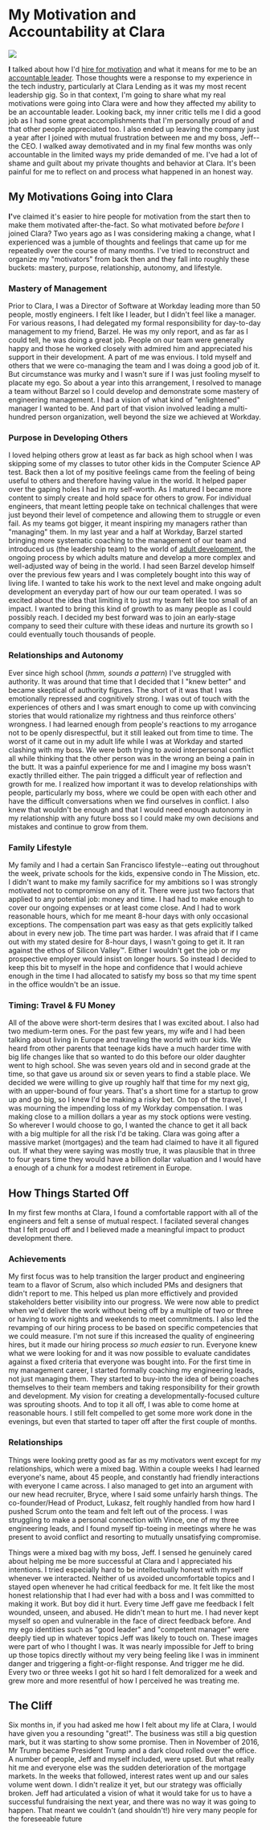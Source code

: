 # My Motivation and<br/>Accountability at Clara

![][lead-image-jpg]

<b>I</b> talked about how I'd [hire for motivation](http://asdf.com/) and what it means for me to be an [accountable leader](http://asdf.com/). Those thoughts were a response to my experience in the tech industry, particularly at Clara Lending as it was my most recent leadership gig. So in that context, I'm going to share what my real motivations were going into Clara were and how they affected my ability to be an accountable leader. Looking back, my inner critic tells me I did a good job as I had some great accomplishments that I'm personally proud of and that other people appreciated too. I also ended up leaving the company just a year after I joined with mutual frustration between me and my boss, Jeff--the CEO. I walked away demotivated and in my final few months was only accountable in the limited ways my pride demanded of me. I've had a lot of shame and guilt about my private thoughts and  behavior at Clara. It's been painful for me to reflect on and process what happened in an honest way.

## My Motivations Going into Clara

<b>I'</b>ve claimed it's easier to hire people for motivation from the start then to make them motivated after-the-fact. So what motivated before _before_ I joined Clara? Two years ago as I was considering making a change, what I experienced was a jumble of thoughts and feelings that came up for me repeatedly over the course of many months. I've tried to reconstruct and organize my "motivators" from back then and they fall into roughly these buckets: mastery, purpose, relationship, autonomy, and lifestyle.

### Mastery of Management
Prior to Clara, I was a Director of Software at Workday leading more than 50 people, mostly engineers. I felt like I leader, but I didn't feel like a manager. For various reasons, I had delegated my formal responsibility for day-to-day management to my friend, Barzel. He was my only report, and as far as I could tell, he was doing a great job. People on our team were generally happy and those he worked closely with admired him and appreciated his support in their development. A part of me was envious. I told myself and others that we were co-managing the team and I was doing a good job of it. But circumstance was murky and I wasn't sure if I was just fooling myself to placate my ego. So about a year into this arrangement, I resolved to manage a team without Barzel so I could develop and demonstrate some mastery of engineering management. I had a vision of what kind of "enlightened" manager I wanted to be. And part of that vision involved leading a multi-hundred person organization, well beyond the size we achieved at Workday.

### Purpose in Developing Others
I loved helping others grow at least as far back as high school when I was skipping some of my classes to tutor other kids in the Computer Science AP test. Back then a lot of my positive feelings came from the feeling of being useful to others and therefore having value in the world. It helped paper over the gaping holes I had in my self-worth. As I matured I became more content to simply create and hold space for others to grow. For individual engineers, that meant letting people take on technical challenges that were just beyond their level of competence and allowing them to struggle or even fail. As my teams got bigger, it meant inspiring my managers rather than "managing" them. In my last year and a half at Workday, Barzel started bringing more systematic coaching to the management of our team and introduced us (the leadership team) to the world of [adult development](https://medium.com/@NataliMorad/how-to-be-an-adult-kegans-theory-of-adult-development-d63f4311b553), the ongoing process by which adults mature and develop a more complex and well-adjusted way of being in the world. I had seen Barzel develop himself over the previous few years and I was completely bought into this way of living life. I wanted to take his work to the next level and make ongoing adult development an everyday part of how our our team operated. I was so excited about the idea that limiting it to just my team felt like too small of an impact. I wanted to bring this kind of growth to as many people as I could possibly reach. I decided my best forward was to join an early-stage company to seed their culture with these ideas and nurture its growth so I could eventually touch thousands of people.

### Relationships and Autonomy
Ever since high school (_hmm, sounds a pattern_) I've struggled with authority. It was around that time that I decided that I "knew better" and became skeptical of authority figures. The short of it was that I was emotionally repressed and cognitively strong. I was out of touch with the experiences of others and I was smart enough to come up with convincing stories that would rationalize my rightness and thus reinforce others' wrongness. I had learned enough from people's reactions to my arrogance not to be openly disrespectful, but it still leaked out from time to time. The worst of it came out in my adult life while I was at Workday and started clashing with my boss. We were both trying to avoid interpersonal conflict all while thinking that the other person was in the wrong an being a pain in the butt. It was a painful experience for me and I imagine my boss wasn't exactly thrilled either. The pain trigged a difficult year of reflection and growth for me. I realized how important it was to develop relationships with people, particularly my boss, where we could be open with each other and have the difficult conversations when we find ourselves in conflict. I also knew that wouldn't be enough and that I would need enough autonomy in my relationship with any future boss so I could make my own decisions and mistakes and continue to grow from them. 

### Family Lifestyle
My family and I had a certain San Francisco lifestyle--eating out throughout the week, private schools for the kids, expensive condo in The Mission, etc. I didn't want to make my family sacrifice for my ambitions so I was strongly motivated not to compromise on any of it. There were just two factors that applied to any potential job: money and time. I had had to make enough to cover our ongoing expenses or at least come close. And I had to work reasonable hours, which for me meant 8-hour days with only occasional exceptions. The compensation part was easy as that gets explicitly talked about in every new job. The time part was harder. I was afraid that if I came out with my stated desire for 8-hour days, I wasn't going to get it. It ran against the ethos of Silicon Valley™.  Either I wouldn't get the job or my prospective employer would insist on longer hours. So instead I decided to keep this bit to myself in the hope and confidence that I would achieve enough in the time I had allocated to satisfy my boss so that my time spent in the office wouldn't be an issue.

### Timing: Travel & FU Money
All of the above were short-term desires that I was excited about. I also had two medium-term ones. For the past few years, my wife and I had been talking about living in Europe and traveling the world with our kids. We heard from other parents that teenage kids have a much harder time with big life changes like that so wanted to do this before our older daughter went to high school. She was seven years old and in second grade at the time, so that gave us around six or seven years to find a stable place. We decided we were willing to give up roughly half that time for my next gig, with an upper-bound of four years. That's a short time for a startup to grow up and go big, so I knew I'd be making a risky bet. On top of the travel, I was mourning the impending loss of my Workday compensation. I was making close to a million dollars a year as my stock options were vesting. So wherever I would choose to go, I wanted the chance to get it all back with a big multiple for all the risk I'd be taking. Clara was going after a massive market (mortgages) and the team had claimed to have it all figured out. If what they were saying was mostly true, it was plausible that in three to four years time they would have a billion dollar valuation and I would have a enough of a chunk for a modest retirement in Europe.


## How Things Started Off 


<b>I</b>n my first few months at Clara, I found a comfortable rapport with all of the engineers and felt a sense of mutual respect. I facilated several changes that I felt proud off and I believed made a meaningful impact to product development there.

### Achievements
My first focus was to help transition the larger product and engineering team to a flavor of Scrum, also which included PMs and designers that didn't report to me. This helped us plan more effictively and provided stakeholders better visibility into our progress. We were now able to predict when we'd deliver the work without being off by a multiple of two or three or having to work nights and weekends to meet commitments. I also led the revamping of our hiring process to be based on specific competencies that we could measure. I'm not sure if this increased the quality of engineering hires, but it made our hiring process _so much easier_ to run. Everyone knew what we were looking for and it was now possible to evaluate candidates against a fixed criteria that everyone was bought into. For the first time in my management career, I started formally coaching my engineering leads, not just managing them. They started to buy-into the idea of being coaches themselves to their team members and taking responsibility for their growth and development. My vision for creating a developmentally-focused culture was sprouting shoots. And to top it all off, I was able to come home at reasonable hours. I still felt compelled to get some more work done in the evenings, but even that started to taper off after the first couple of months.

### Relationships
 Things were looking pretty good as far as my motivators went except for my relationships, which were a mixed bag. Within a couple weeks I had learned everyone's name, about 45 people, and constantly had friendly interactions with everyone I came across. I also managed to get into an argument with our new head recruiter, Bryce, where I said some unfairly harsh things. The co-founder/Head of Product, Lukasz, felt roughly handled from how hard I pushed Scrum onto the team and felt left out of the process. I was struggling to make a personal connection with Vince, one of my three engineering leads, and I found myself tip-toeing in meetings where he was present to avoid conflict and resorting to mutually unsatisfying compromise.

 Things were a mixed bag with my boss, Jeff. I sensed he genuinely cared about helping me be more successful at Clara and I appreciated his intentions. I tried especially hard to be intellectually honest with myself whenever we interacted. Neither of us avoided uncomfortable topics and I stayed open whenever he had critical feedback for me. It felt like the most honest relationship that I had ever had with a boss and I was committed to making it work. But boy did it hurt. Every time Jeff gave me feedback I felt wounded, unseen, and abused. He didn't mean to hurt me. I had never kept myself so open and vulnerable in the face of direct feedback before. And my ego identities such as "good leader" and "competent manager" were deeply tied up in whatever topics Jeff was likely to touch on. These images were part of who I thought I was. It was nearly impossible for Jeff to bring up those topics directly without my very being feeling like I was in imminent danger and triggering a fight-or-flight response. And trigger me he did. Every two or three weeks I got hit so hard I felt demoralized for a week and grew more and more resentful of how I perceived he was treating me.


## The Cliff

Six months in, if you had asked me how I felt about my life at Clara, I would have given you a resounding "great!". The business was still a big question mark, but it was starting to show some promise. Then in November of 2016, Mr Trump became President Trump and a dark cloud rolled over the office. A number of people, Jeff and myself included, were upset. But what really hit me and everyone else was the sudden deterioration of the mortgage markets. In the weeks that followed, interest rates went up and our sales volume went down. I didn't realize it yet, but our strategy was officially broken. Jeff had articulated a vision of what it would take for us to have a successful fundraising the next year, and there was no way it was going to happen. That meant we couldn't (and shouldn't!) hire very many people for the foreseeable future


[lead-image-jpg]: https://foo.png
